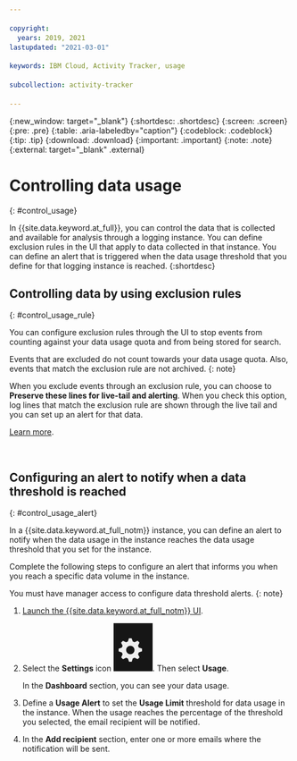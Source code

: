 ```yaml
---

copyright:
  years: 2019, 2021
lastupdated: "2021-03-01"

keywords: IBM Cloud, Activity Tracker, usage

subcollection: activity-tracker

---
```


{:new_window: target="_blank"}
{:shortdesc: .shortdesc}
{:screen: .screen}
{:pre: .pre}
{:table: .aria-labeledby="caption"}
{:codeblock: .codeblock}
{:tip: .tip}
{:download: .download}
{:important: .important}
{:note: .note}
{:external: target="_blank" .external}


# Controlling data usage
{: #control_usage}

In {{site.data.keyword.at_full}}, you can control the data that is collected and available for analysis through a logging instance. You can define exclusion rules in the UI that apply to data collected in that instance. You can define an alert that is triggered when the data usage threshold that you define for that logging instance is reached.
{:shortdesc}



## Controlling data by using exclusion rules
{: #control_usage_rule}

You can configure exclusion rules through the UI to stop events from counting against your data usage quota and from being stored for search.

Events that are excluded do not count towards your data usage quota. Also, events that match the exclusion rule are not archived.
{: note}

When you exclude events through an exclusion rule, you can choose to **Preserve these lines for live-tail and alerting**. When you check this option, log lines that match the exclusion rule are shown through the live tail and you can set up an alert for that data.

[Learn more](/docs/activity-tracker?topic=activity-tracker-exclusion_rules).

​


## Configuring an alert to notify when a data threshold is reached
{: #control_usage_alert}

In a {{site.data.keyword.at_full_notm}} instance, you can define an alert to notify when the data usage in the instance reaches the data usage threshold that you set for the instance.

Complete the following steps to configure an alert that informs you when you reach a specific data volume in the instance.

You must have manager access to configure data threshold alerts.
{: note}

1. [Launch the {{site.data.keyword.at_full_notm}} UI](/docs/services/activity-tracker?topic=activity-tracker-launch).

2. Select the **Settings** icon ![Configuration icon](images/admin.png "Admin icon"). Then select **Usage**.

    In the **Dashboard** section, you can see your data usage.

3. Define a **Usage Alert** to set the **Usage Limit** threshold for data usage in the instance. When the usage reaches the percentage of the threshold you selected, the email recipient will be notified. 

4. In the **Add recipient** section, enter one or more emails where the notification will be sent.



